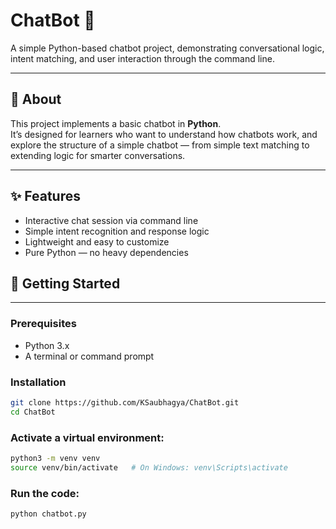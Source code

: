 # ChatBot 🧠
A simple Python-based chatbot project, demonstrating conversational logic, intent matching, and user interaction through the command line.

---

## 🧐 About
This project implements a basic chatbot in **Python**.  
It’s designed for learners who want to understand how chatbots work, and explore the structure of a simple chatbot — from simple text matching to extending logic for smarter conversations.

---

## ✨ Features
- Interactive chat session via command line  
- Simple intent recognition and response logic  
- Lightweight and easy to customize  
- Pure Python — no heavy dependencies  
## 🚀 Getting Started

---

### Prerequisites
- Python 3.x  
- A terminal or command prompt  

### Installation
```bash
git clone https://github.com/KSaubhagya/ChatBot.git
cd ChatBot
```

### Activate a virtual environment:
```bash
python3 -m venv venv
source venv/bin/activate   # On Windows: venv\Scripts\activate
```

### Run the code:
```bash
python chatbot.py
```
